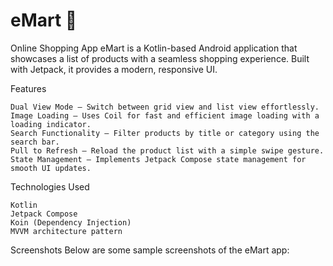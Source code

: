 # eMart 🛒

Online Shopping App
eMart is a Kotlin-based Android application that showcases a list of products with a seamless
shopping experience. Built with Jetpack, it provides a modern, responsive UI.


Features

    Dual View Mode – Switch between grid view and list view effortlessly.
    Image Loading – Uses Coil for fast and efficient image loading with a loading indicator.
    Search Functionality – Filter products by title or category using the search bar.
    Pull to Refresh – Reload the product list with a simple swipe gesture.
    State Management – Implements Jetpack Compose state management for smooth UI updates.

Technologies Used

    Kotlin
    Jetpack Compose
    Koin (Dependency Injection)
    MVVM architecture pattern

Screenshots
Below are some sample screenshots of the eMart app:
